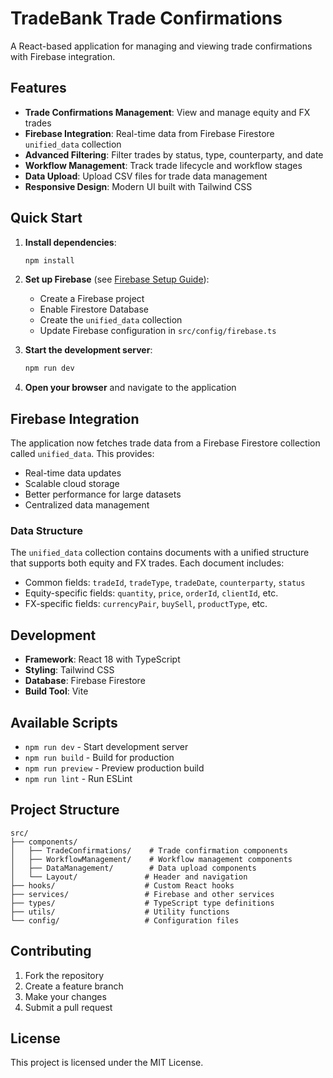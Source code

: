 # TradeBank Trade Confirmations

A React-based application for managing and viewing trade confirmations with Firebase integration.

## Features

- **Trade Confirmations Management**: View and manage equity and FX trades
- **Firebase Integration**: Real-time data from Firebase Firestore `unified_data` collection
- **Advanced Filtering**: Filter trades by status, type, counterparty, and date
- **Workflow Management**: Track trade lifecycle and workflow stages
- **Data Upload**: Upload CSV files for trade data management
- **Responsive Design**: Modern UI built with Tailwind CSS

## Quick Start

1. **Install dependencies**:
   ```bash
   npm install
   ```

2. **Set up Firebase** (see [Firebase Setup Guide](./FIREBASE_SETUP.md)):
   - Create a Firebase project
   - Enable Firestore Database
   - Create the `unified_data` collection
   - Update Firebase configuration in `src/config/firebase.ts`

3. **Start the development server**:
   ```bash
   npm run dev
   ```

4. **Open your browser** and navigate to the application

## Firebase Integration

The application now fetches trade data from a Firebase Firestore collection called `unified_data`. This provides:

- Real-time data updates
- Scalable cloud storage
- Better performance for large datasets
- Centralized data management

### Data Structure

The `unified_data` collection contains documents with a unified structure that supports both equity and FX trades. Each document includes:

- Common fields: `tradeId`, `tradeType`, `tradeDate`, `counterparty`, `status`
- Equity-specific fields: `quantity`, `price`, `orderId`, `clientId`, etc.
- FX-specific fields: `currencyPair`, `buySell`, `productType`, etc.

## Development

- **Framework**: React 18 with TypeScript
- **Styling**: Tailwind CSS
- **Database**: Firebase Firestore
- **Build Tool**: Vite

## Available Scripts

- `npm run dev` - Start development server
- `npm run build` - Build for production
- `npm run preview` - Preview production build
- `npm run lint` - Run ESLint

## Project Structure

```
src/
├── components/
│   ├── TradeConfirmations/    # Trade confirmation components
│   ├── WorkflowManagement/    # Workflow management components
│   ├── DataManagement/        # Data upload components
│   └── Layout/               # Header and navigation
├── hooks/                    # Custom React hooks
├── services/                 # Firebase and other services
├── types/                    # TypeScript type definitions
├── utils/                    # Utility functions
└── config/                   # Configuration files
```

## Contributing

1. Fork the repository
2. Create a feature branch
3. Make your changes
4. Submit a pull request

## License

This project is licensed under the MIT License.
